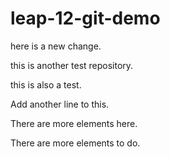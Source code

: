 # leap-12-git-demo
here is a new change.

this is another test repository.

this is also a test.

Add another line to this. 

There are more elements here.

There are more elements to do.